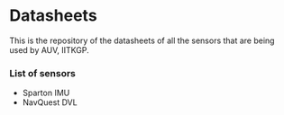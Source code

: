 Datasheets
====

This is the repository of the datasheets of all the sensors that are being used by AUV, IITKGP.

### List of sensors

- Sparton IMU
- NavQuest DVL

